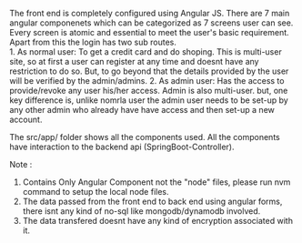 The front end is completely configured using Angular JS. There are 7 main angular componenets which can be categorized as 7 screens user can see. Every screen is atomic and essential to meet the user's basic requirement.
Apart from this the login has two sub routes.                                         
    1. As normal user: To get a credit card and do shoping. This is multi-user site, so at first a user can register at any time and doesnt have any restriction to do so. But, to go beyond that the details provided by the user will be verified by the admin/admins. 
    2. As admin user: Has the access to provide/revoke any user his/her access. Admin is also multi-user. but, one key difference is, unlike nomrla user the admin user needs to be set-up by any other admin who already have have access and then set-up a new account.

The src/app/ folder shows all the components used. All the components have interaction to the backend api (SpringBoot-Controller). 

Note :
  1) Contains Only Angular Component not the "node" files, please run nvm command to setup the local node files.
  2) The data passed from the front end to back end using angular forms, there isnt any kind of no-sql like mongodb/dynamodb involved.
  3) The data transfered doesnt have any kind of encryption associated with it. 
